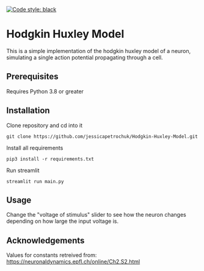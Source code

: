 [![Code style: black](https://img.shields.io/badge/code%20style-black-000000.svg)](https://github.com/psf/black)

# Hodgkin Huxley Model
This is a simple implementation of the hodgkin huxley model of a neuron, simulating a single action potential propagating through a cell. 

## Prerequisites
Requires Python 3.8 or greater

## Installation
Clone repository and cd into it 
```
git clone https://github.com/jessicapetrochuk/Hodgkin-Huxley-Model.git
```
Install all requirements
```
pip3 install -r requirements.txt
```
Run streamlit
```
streamlit run main.py
```
## Usage
Change the "voltage of stimulus" slider to see how the neuron changes depending on how large the input voltage is.

## Acknowledgements
Values for constants retreived from: https://neuronaldynamics.epfl.ch/online/Ch2.S2.html